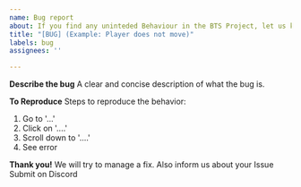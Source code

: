 ```yaml
---
name: Bug report
about: If you find any uninteded Behaviour in the BTS Project, let us know!
title: "[BUG] (Example: Player does not move)"
labels: bug
assignees: ''

---
```


**Describe the bug**
A clear and concise description of what the bug is.

**To Reproduce**
Steps to reproduce the behavior:
1. Go to '...'
2. Click on '....'
3. Scroll down to '....'
4. See error

**Thank you!**
We will try to manage a fix.
Also inform us about your Issue Submit on Discord
